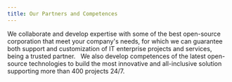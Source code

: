 ```yaml
---
title: Our Partners and Competences
---
```


We collaborate and develop expertise with some of the best open-source corporation that meet your company's needs, for which we can guarantee both support and customization of IT enterprise projects and services, being a trusted partner.
 
We also develop competences of the latest open-source technologies to build the most innovative and all-inclusive solution supporting more than 400 projects 24/7.
